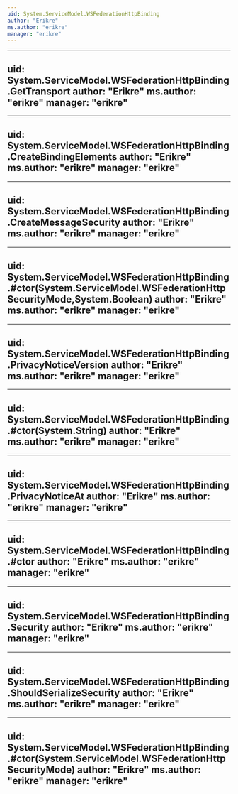 ```yaml
---
uid: System.ServiceModel.WSFederationHttpBinding
author: "Erikre"
ms.author: "erikre"
manager: "erikre"
---
```


---
uid: System.ServiceModel.WSFederationHttpBinding.GetTransport
author: "Erikre"
ms.author: "erikre"
manager: "erikre"
---

---
uid: System.ServiceModel.WSFederationHttpBinding.CreateBindingElements
author: "Erikre"
ms.author: "erikre"
manager: "erikre"
---

---
uid: System.ServiceModel.WSFederationHttpBinding.CreateMessageSecurity
author: "Erikre"
ms.author: "erikre"
manager: "erikre"
---

---
uid: System.ServiceModel.WSFederationHttpBinding.#ctor(System.ServiceModel.WSFederationHttpSecurityMode,System.Boolean)
author: "Erikre"
ms.author: "erikre"
manager: "erikre"
---

---
uid: System.ServiceModel.WSFederationHttpBinding.PrivacyNoticeVersion
author: "Erikre"
ms.author: "erikre"
manager: "erikre"
---

---
uid: System.ServiceModel.WSFederationHttpBinding.#ctor(System.String)
author: "Erikre"
ms.author: "erikre"
manager: "erikre"
---

---
uid: System.ServiceModel.WSFederationHttpBinding.PrivacyNoticeAt
author: "Erikre"
ms.author: "erikre"
manager: "erikre"
---

---
uid: System.ServiceModel.WSFederationHttpBinding.#ctor
author: "Erikre"
ms.author: "erikre"
manager: "erikre"
---

---
uid: System.ServiceModel.WSFederationHttpBinding.Security
author: "Erikre"
ms.author: "erikre"
manager: "erikre"
---

---
uid: System.ServiceModel.WSFederationHttpBinding.ShouldSerializeSecurity
author: "Erikre"
ms.author: "erikre"
manager: "erikre"
---

---
uid: System.ServiceModel.WSFederationHttpBinding.#ctor(System.ServiceModel.WSFederationHttpSecurityMode)
author: "Erikre"
ms.author: "erikre"
manager: "erikre"
---
